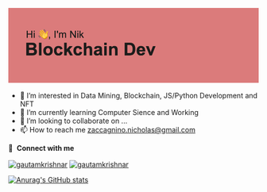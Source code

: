 ![alt text](https://raw.githubusercontent.com/JustZacca/JustZacca/main/header.png)
- 👀 I’m interested in Data Mining, Blockchain, JS/Python Development and NFT
- 🌱 I’m currently learning Computer Sience and Working
- 💞️ I’m looking to collaborate on ...
- 📫 How to reach me zaccagnino.nicholas@gmail.com

🔗 &nbsp;**Connect with me**

<a href="https://twitter.com/JustZacca" target="blank"><img align="center" src="https://raw.githubusercontent.com/rahuldkjain/github-profile-readme-generator/master/src/images/icons/Social/twitter.svg" alt="gautamkrishnar" height="30" width="40" /></a>
<a href="https://www.linkedin.com/in/zaccagnino-nicholas/" target="blank"><img align="center" src="https://raw.githubusercontent.com/rahuldkjain/github-profile-readme-generator/master/src/images/icons/Social/linked-in-alt.svg" alt="gautamkrishnar" height="30" width="40" /></a>


[![Anurag's GitHub stats](https://github-readme-stats.vercel.app/api?username=JustZacca)](https://github.com/anuraghazra/github-readme-stats)

<!---
JustZacca/JustZacca is a ✨ special ✨ repository because its `README.md` (this file) appears on your GitHub profile.
You can click the Preview link to take a look at your changes.
--->
